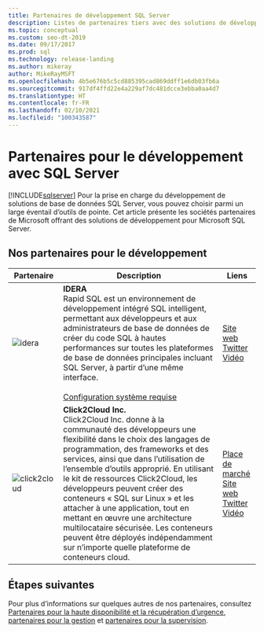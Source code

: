 ```yaml
---
title: Partenaires de développement SQL Server
description: Listes de partenaires tiers avec des solutions de développement pour SQL Server.
ms.topic: conceptual
ms.custom: seo-dt-2019
ms.date: 09/17/2017
ms.prod: sql
ms.technology: release-landing
ms.author: mikeray
author: MikeRayMSFT
ms.openlocfilehash: 4b5e676b5c5cd885395cad869ddff1e6db03fb6a
ms.sourcegitcommit: 917df4ffd22e4a229af7dc481dcce3ebba0aa4d7
ms.translationtype: HT
ms.contentlocale: fr-FR
ms.lasthandoff: 02/10/2021
ms.locfileid: "100343587"
---
```

# <a name="sql-server-development-partners"></a>Partenaires pour le développement avec SQL Server
[!INCLUDE[sqlserver](../includes/applies-to-version/sqlserver.md)]
Pour la prise en charge du développement de solutions de base de données SQL Server, vous pouvez choisir parmi un large éventail d’outils de pointe.  Cet article présente les sociétés partenaires de Microsoft offrant des solutions de développement pour Microsoft SQL Server.

## <a name="our-development-partners"></a>Nos partenaires pour le développement

| Partenaire | Description | Liens |
| --- | --- | --- |
|![idera][1] |**IDERA**<br>Rapid SQL est un environnement de développement intégré SQL intelligent, permettant aux développeurs et aux administrateurs de base de données de créer du code SQL à hautes performances sur toutes les plateformes de base de données principales incluant SQL Server, à partir d’une même interface.<br><br>[Configuration système requise][idera_requirements]|<!--[Marketplace][idera_marketplace]<br>-->[Site web][idera_website]<br>[Twitter][idera_twitter]<br>[Vidéo][idera_youtube] |
|![click2cloud][2] |**Click2Cloud Inc.**<br>Click2Cloud Inc. donne à la communauté des développeurs une flexibilité dans le choix des langages de programmation, des frameworks et des services, ainsi que dans l’utilisation de l’ensemble d’outils approprié. En utilisant le kit de ressources Click2Cloud, les développeurs peuvent créer des conteneurs « SQL sur Linux » et les attacher à une application, tout en mettant en œuvre une architecture multilocataire sécurisée. Les conteneurs peuvent être déployés indépendamment sur n’importe quelle plateforme de conteneurs cloud.|[Place de marché][click2cloud_marketplace]<br>[Site web][click2cloud_website]<br>[Twitter][click2cloud_twitter]<br>[Vidéo][click2cloud_youtube] |

## <a name="next-steps"></a>Étapes suivantes
Pour plus d’informations sur quelques autres de nos partenaires, consultez [Partenaires pour la haute disponibilité et la récupération d’urgence][hadr_partners], [partenaires pour la gestion][management_partners] et [partenaires pour la supervision][monitor_partners].

<!--Image references-->
[1]: ./media/partner-hadr-sql-server/idera-logo.png
[2]: ./media/partner-hadr-sql-server/click2cloud-logo.png

<!--Article links-->
[hadr_partners]: ./partner-hadr-sql-server.md
[management_partners]: ./partner-management-sql-server.md
[monitor_partners]: ./partner-monitor-sql-server.md

<!--Website links -->

[idera_website]:https://www.idera.com/rapid-sql-ide
[click2cloud_website]:https://www.click2cloud.com/
<!--Get Started Links-->

<!--Datasheet Links-->

<!--Marketplace Links -->

<!----Not available[idera_marketplace]:https://azure.microsoft.com/marketplace/ -->

[click2cloud_marketplace]:https://marketplace.visualstudio.com/items?itemName=Click2CloudInc.Click2CloudDockerExtensionforVisualStudio 

<!--Press links-->
<!--[idera_press]:-->

<!--YouTube links-->
[idera_youtube]:https://www.idera.com/resourcecentral/videos/rapid-sql-overview
[click2cloud_youtube]:https://www.youtube.com/channel/UCjVgly_5QMuNZQh2I2FkHQQ

<!--Twitter links-->
[idera_twitter]:https://twitter.com/Idera_Software
[click2cloud_twitter]:https://twitter.com/click2cloudinc 

<!--Supported Systems-->
[idera_requirements]:https://www.idera.com/rapid-sql-ide/systemrequirements
